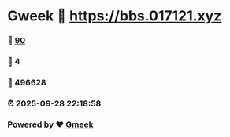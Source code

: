 # Gweek :link: https://bbs.017121.xyz 
### :page_facing_up: [90](https://bbs.017121.xyz/tag.html) 
### :speech_balloon: 4 
### :hibiscus: 496628 
### :alarm_clock: 2025-09-28 22:18:58 
### Powered by :heart: [Gmeek](https://github.com/Meekdai/Gmeek)

